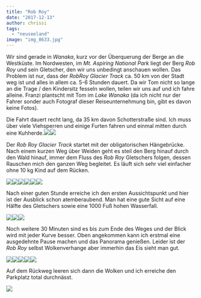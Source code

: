 ```yaml
---
title: "Rob Roy"
date: "2017-12-13"
author: chrissi
tags: 
  - "neuseeland"
image: "img_8633.jpg"
---
```


Wir sind gerade in _Wanaka_, kurz vor der Überquerung der Berge an die Westküste. Im Nordwesten, im _Mt. Aspiring National Park_ liegt der Berg _Rob Roy_ und sein Gletscher, den wir uns unbedingt anschauen wollen. Das Problem ist nur, dass der _RobRoy Glacier Track_ ca. 50 km von der Stadt weg ist und alles in allem ca. 5-6 Stunden dauert. Da wir Tom nicht so lange an die Trage / den Kindersitz fesseln wollen, teilen wir uns auf und ich fahre alleine. Franzi plantscht mit Tom im _Lake Wanaka_ (da ich nicht nur der Fahrer sonder auch Fotograf dieser Reiseunternehmung bin, gibt es davon keine Fotos).

Die Fahrt dauert recht lang, da 35 km davon Schotterstraße sind. Ich muss über viele Viehsperren und einige Furten fahren und einmal mitten durch eine Kuhherde.![](images/img_8568-1.jpg)![](images/img_8569-1.jpg)

Der _Rob Roy Glacier Track_ startet mit der obligatorischen Hängebrücke. Nach einem kurzen Weg über Weiden geht es steil den Berg hinauf durch den Wald hinauf, immer dem Fluss des _Rob Roy_ Gletschers folgen, dessen Rauschen mich den ganzen Weg begleitet. Es läuft sich sehr viel einfacher ohne 10 kg Kind auf dem Rücken.

![](images/img_8583-3.jpg)![](images/img_8587-2.jpg)![](images/img_8591-2.jpg)![](images/img_8592-2.jpg)![](images/img_8602-2.jpg)![](images/img_8598-1.jpg)

Nach einer guten Stunde erreiche ich den ersten Aussichtspunkt und hier ist der Ausblick schon atemberaubend. Man hat eine gute Sicht auf eine Hälfte des Gletschers sowie eine 1000 Fuß hohen Wasserfall.

![](images/img_8615-2.jpg)![](images/img_8618-2.jpg)![](images/img_8620-2.jpg)

Noch weitere 30 Minuten sind es bis zum Ende des Weges und der Blick wird mit jeder Kurve besser. Oben angekommen kann ich erstmal eine ausgedehnte Pause machen und das Panorama genießen. Leider ist der _Rob Roy_ selbst Wolkenverhange aber immerhin das Eis sieht man gut.

![](images/img_8633.jpg)![](images/img_8639.jpg)![](images/img_8635.jpg)![](images/img_8640.jpg)![](images/img_8647.jpg)

Auf dem Rückweg leeren sich dann die Wolken und ich erreiche den Parkplatz total durchnässt.

![](images/img_8653.jpg)
